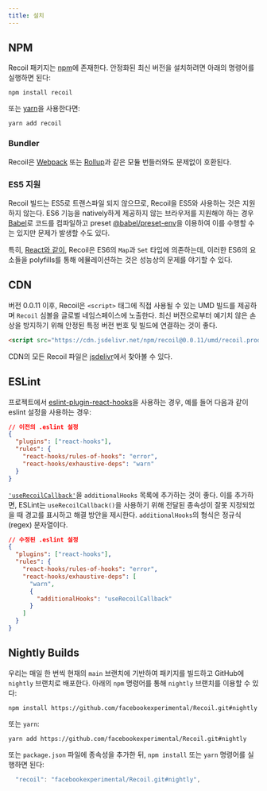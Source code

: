 ```yaml
---
title: 설치
---
```


## NPM

Recoil 패키지는 <a href="https://www.npmjs.com/get-npm" target="_blank">npm</a>에 존재한다. 안정화된 최신 버전을 설치하려면 아래의 명령어를 실행하면 된다:

```shell
npm install recoil
```

또는 <a href="https://classic.yarnpkg.com/en/docs/install/" target="_blank">yarn</a>을 사용한다면:

```shell
yarn add recoil
```

### Bundler

Recoil은 [Webpack](https://webpack.js.org/) 또는 [Rollup](https://rollupjs.org/)과 같은 모듈 번들러와도 문제없이 호환된다.

### ES5 지원

Recoil 빌드는 ES5로 트랜스파일 되지 않으므로, Recoil을 ES5와 사용하는 것은 지원하지 않는다. ES6 기능을 natively하게 제공하지 않는 브라우저를 지원해야 하는 경우 [Babel](https://babeljs.io/)로 코드를 컴파일하고 preset [@babel/preset-env](https://babeljs.io/docs/en/babel-preset-env)을 이용하여 이를 수행할 수는 있지만 문제가 발생할 수도 있다.

특히, [React와 같이](https://reactjs.org/docs/javascript-environment-requirements.html), Recoil은 ES6의 `Map`과 `Set` 타입에 의존하는데, 이러한 ES6의 요소들을 polyfills를 통해 에뮬레이션하는 것은 성능상의 문제를 야기할 수 있다.

## CDN

버전 0.0.11 이후, Recoil은 `<script>` 태그에 직접 사용될 수 있는 UMD 빌드를 제공하며 `Recoil` 심볼을 글로벌 네임스페이스에 노출한다. 최신 버전으로부터 예기치 않은 손상을 방지하기 위해 안정된 특정 버전 번호 및 빌드에 연결하는 것이 좋다.

```html
<script src="https://cdn.jsdelivr.net/npm/recoil@0.0.11/umd/recoil.production.js"></script>
```

CDN의 모든 Recoil 파일은 [jsdelivr](https://www.jsdelivr.com/package/npm/recoil)에서 찾아볼 수 있다.

## ESLint

프로젝트에서 [eslint-plugin-react-hooks](https://www.npmjs.com/package/eslint-plugin-react-hooks)을 사용하는 경우, 예를 들어 다음과 같이 eslint 설정을 사용하는 경우:

```json
// 이전의 .eslint 설정
{
  "plugins": ["react-hooks"],
  "rules": {
    "react-hooks/rules-of-hooks": "error",
    "react-hooks/exhaustive-deps": "warn"
  }
}
```

[`'useRecoilCallback'`](docs/api-reference/core/useRecoilCallback)을 `additionalHooks` 목록에 추가하는 것이 좋다. 이를 추가하면, ESLint는 `useRecoilCallback()`을 사용하기 위해 전달된 종속성이 잘못 지정되었을 때 경고를 표시하고 해결 방안을 제시한다. `additionalHooks`의 형식은 정규식(regex) 문자열이다.

```json
// 수정된 .eslint 설정
{
  "plugins": ["react-hooks"],
  "rules": {
    "react-hooks/rules-of-hooks": "error",
    "react-hooks/exhaustive-deps": [
      "warn",
      {
        "additionalHooks": "useRecoilCallback"
      }
    ]
  }
}
```

## Nightly Builds

우리는 매일 한 번씩 현재의 `main` 브랜치에 기반하여 패키지를 빌드하고 GitHub에 `nightly` 브랜치로 배포한다. 아래의 `npm` 명령어를 통해 `nightly` 브랜치를 이용할 수 있다:

```shell
npm install https://github.com/facebookexperimental/Recoil.git#nightly
```

 또는 `yarn`:
 ```shell
 yarn add https://github.com/facebookexperimental/Recoil.git#nightly
 ```
  또는 `package.json` 파일에 종속성을 추가한 뒤, `npm install` 또는 `yarn` 명령어를 실행하면 된다:
```js
  "recoil": "facebookexperimental/Recoil.git#nightly",
```
